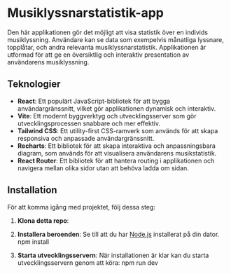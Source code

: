 # Musiklyssnarstatistik-app

Den här applikationen gör det möjligt att visa statistik över en individs musiklyssning. Användare kan se data som exempelvis månatliga lyssnare, topplåtar, och andra relevanta musiklyssnarstatistik. Applikationen är utformad för att ge en översiktlig och interaktiv presentation av användarens musiklyssning.

## Teknologier

- **React**: Ett populärt JavaScript-bibliotek för att bygga användargränssnitt, vilket gör applikationen dynamisk och interaktiv.
- **Vite**: Ett modernt byggverktyg och utvecklingsserver som gör utvecklingsprocessen snabbare och mer effektiv.
- **Tailwind CSS**: Ett utility-first CSS-ramverk som används för att skapa responsiva och anpassade användargränssnitt.
- **Recharts**: Ett bibliotek för att skapa interaktiva och anpassningsbara diagram, som används för att visualisera användarens musikstatistik.
- **React Router**: Ett bibliotek för att hantera routing i applikationen och navigera mellan olika sidor utan att behöva ladda om sidan.

## Installation

För att komma igång med projektet, följ dessa steg:

1. **Klona detta repo**:


2. **Installera beroenden**:
    Se till att du har [Node.js](https://nodejs.org/) installerat på din dator. 
    npm install


3. **Starta utvecklingsservern**:
    När installationen är klar kan du starta utvecklingsservern genom att köra:
    npm run dev


